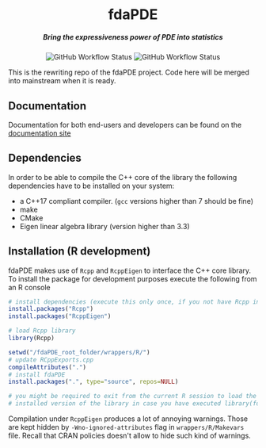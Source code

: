 <div align="center"> <h1> fdaPDE </h1>

<h5> Bring the expressiveness power of PDE into statistics </h5> </div>

<div align="center">

![GitHub Workflow Status](https://img.shields.io/github/workflow/status/AlePalu/fdaPDE/build-workflow?label=build&style=for-the-badge) ![GitHub Workflow Status](https://img.shields.io/github/workflow/status/AlePalu/fdaPDE/test-workflow?label=test-status&style=for-the-badge)

</div>


This is the rewriting repo of the fdaPDE project. Code here will be merged into mainstream when it is ready.

## Documentation
Documentation for both end-users and developers can be found on the [documentation site](https://alepalu.github.io/fdaPDE/)

## Dependencies
In order to be able to compile the C++ core of the library the following dependencies have to be installed on your system:
* a C++17 compliant compiler. (`gcc` versions higher than 7 should be fine)
* make
* CMake
* Eigen linear algebra library (version higher than 3.3)

## Installation (R development)
fdaPDE makes use of `Rcpp` and `RcppEigen` to interface the C++ core library. To install the package for development purposes execute the following from an R console 

```r
# install dependencies (execute this only once, if you not have Rcpp installed yet)
install.packages("Rcpp")
install.packages("RcppEigen")

# load Rcpp library
library(Rcpp)

setwd("/fdaPDE_root_folder/wrappers/R/")
# update RCppExports.cpp
compileAttributes(".")
# install fdaPDE
install.packages(".", type="source", repos=NULL)

# you might be required to exit from the current R session to load the new 
# installed version of the library in case you have executed library(fdaPDE) before
```

Compilation under `RcppEigen` produces a lot of annoying warnings. Those are kept hidden by `-Wno-ignored-attributes` flag in `wrappers/R/Makevars` file. Recall that CRAN policies doesn't allow to hide such kind of warnings.
